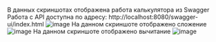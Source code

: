 В данных скриншотах отображена работа калькулятора из Swagger
Работа с API доступна по адресу: http://localhost:8080/swagger-ui/index.html
![image](https://github.com/butterrflyboi/Practice/assets/109606057/d04ebe3b-5969-4cc5-a7db-16b1eb6023a8)
На данном скриншоте отображено сложение 
![image](https://github.com/butterrflyboi/Practice/assets/109606057/ebdc302a-b425-4008-9c2b-f1b1979fc2d3)
На данном скриншоте отображено вычитание 
![image](https://github.com/butterrflyboi/Practice/assets/109606057/3f1f2a94-c409-4af4-80af-0766ff587527)

